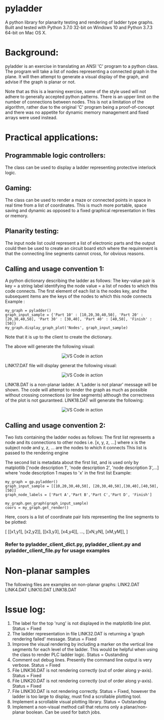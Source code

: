 # pyladder
A python library for planarity testing and rendering of ladder type graphs.  Built and tested with Python 3.7.0 32-bit on Windows 10 and Python 3.7.3 64-bit on Mac OS X.

# Background:

pyladder is an exercise in translating an ANSI 'C' program to a python class.  The program will take a list of nodes representing a connected graph in the plane.  It will then attempt to generate a visual display of the graph, and advise if the graph is planar or not.

Note that as this is a learning exercise, some of the style used will not adhere to generally accepted python patterns.  There is an upper limit on the number of connections between nodes.  This is not a limitation of the algorithm, rather due to the original 'C' program being a proof-of-concept and there was no appetite for dynamic memory management and fixed arrays were used instead.

# Practical applications:

## Programmable logic controllers:

The class can be used to display a ladder representing protective interlock logic.

## Gaming:
The class can be used to render a maze or connected points in space in real time from a list of coordinates.  This is much more portable, space saving and dynamic as opposed to a fixed graphical representation in files or memory.

## Planarity testing:
The input node list could represent a list of electronic parts and the output could then be used to create an circuit board etch where the requirement is that the connecting line segments cannot cross, for obvious reasons.

## Calling and usage convention 1:
A python dictionary describing the ladder as follows:
The key-value pair is
key = a string label identifying the node
value = a list of nodes to which this code connects.  The first element of each list is the nodes key, and the subsequent items are the keys of the nodes to which this node connects
Example :

    my_graph = pyladder()    
    graph_input_sample = {'Part 10' : [10,20,30,40,50], 'Part 20' : [20,30,40,50], 'Part 30' : [30,40], 'Part 40' : [40,50], 'Finish' : [50]}
    my_graph.display_graph_plot('Nodes', graph_input_sample)

Note that it is up to the client to create the dictionary.  

The above will generate the following visual:

<p align="center">
  <img alt="VS Code in action" src="https://i.postimg.cc/J4WYpjP6/LINK1-DAT.png">
</p>

LINK17.DAT file will display generat the following visual:

<p align="center">
  <img alt="VS Code in action" src="https://i.postimg.cc/mrq8C9PS/LINK17-DAT.png">
</p>

LINK18.DAT is a non-planar ladder.  A 'Ladder is not planar' message will be shown.  The code will attempt to render the graph as much as possible without crossing connections (or line segments) although the correctness of the plot is not gauranteed.  LINK18.DAT will generate the following:

<p align="center">
  <img alt="VS Code in action" src="https://i.postimg.cc/8kqgNFwM/LINK18-DAT.png">
</p>


## Calling and usage convention 2:

Two lists containing the ladder nodes as follows:
The first list represents a node and its connections to other nodes
i.e. [x, y, z, ...] where x is the subject node and y, z, ... are the nodes to which it connects
This list is passed to the rendering engine

The second list is metadata about the first list, and is used only by matplotlib
['node description 1', 'node description 2', 'node description 3',...] where 'node description 1 mapes to 'x' in the first list
Example:

    my_graph = gp.pyladder()
    graph_input_sample = [[10,20,30,40,50], [20,30,40,50],[30,40],[40,50],[50]]
    graph_node_labels = ['Part A','Part B','Part C','Part D', 'Finish']

    my_graph.gen_graph(graph_input_sample)
    coors = my_graph.get_render()

Here, coors is a list of coordinate pair lists representing the line segments to be plotted:

[
    [[x1,y1], [x2,y2]],
    [[x3,y3], [x4,y4]],
    ...,
    [[xN,yN], [xM,yM]],
]

### Refer to pyladder_client_dict.py, pyladder_client.py and pyladder_client_file.py for usage examples

# Non-planar samples

The following files are examples on non-planar graphs:
LINK2.DAT
LINK4.DAT
LINK10.DAT
LINK18.DAT


# Issue log:

1.  The label for the top 'rung' is not displayed in the matplotlib line plot.  Status = Fixed
2.  The ladder representation in file LINK32.DAT is returning a 'graph rendering failed' message.   Status = Fixed
3.  Improve the visual rendering by including a marker on the vertical line segments for each level of the ladder.  This would be helpful when using the class to render PLC ladder logic.  Status = Oustanding
4.  Comment out debug lines.  Presently the command line output is very verbose.  Status = Fixed
5.  File LINK36.DAT is not rendering correctly (out of order along y-axis).  Status = Fixed
6.  File LINK20.DAT is not rendering correctly (out of order along y-axis).  Status = Fixed
7.  File LINK30.DAT is not rendering correctly.  Status = Fixed, however the ladder is too large to display, must find a scrollable plotting tool.
8.  Implement a scrollable visual plotting library.  Status = Outstanding
9. Implement a non-visual method call that returns only a planar/non-planar boolean.  Can be used for batch jobs.



